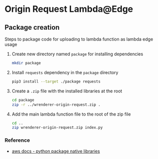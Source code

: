 # Origin Request Lambda@Edge

## Package creation

Steps to package code for uploading to lambda function as lambda edge usage

1. Create new directory named `package` for installing dependencies
   ```bash
   mkdir package
   ```
1. Install `requests` dependency in the `package` directory
   ```bash
   pip3 install --target ./package requests
   ```
1. Create a `.zip` file with the installed libraries at the root
   ```bash
   cd package
   zip -r ../wrenderer-origin-request.zip .
   ```
1. Add the main lambda function file to the root of the zip file
   ```bash
   cd ..
   zip wrenderer-origin-request.zip index.py
   ```

### Reference

- [aws docs - python package native libraries](https://docs.aws.amazon.com/lambda/latest/dg/python-package.html#python-package-native-libraries)
